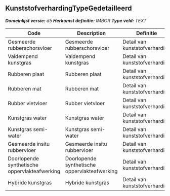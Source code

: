 ﻿## KunststofverhardingTypeGedetailleerd

*__Domeinlijst versie:__ d5*
*__Herkomst definitie:__ IMBOR*
*__Type veld:__ TEXT*

|__Code__ |__Description__ |__Definitie__	|
|	---	|	---	|   ---	| 
| Gesmeerde rubberschorsvloer | Gesmeerde rubberschorsvloer | Detail van kunststofverharding |
| Valdempend kunstgras | Valdempend kunstgras | Detail van kunststofverharding |
| Rubberen plaat | Rubberen plaat | Detail van kunststofverharding |
| Rubberen mat | Rubberen mat | Detail van kunststofverharding |
| Rubber vietvloer | Rubber vietvloer | Detail van kunststofverharding |
| Kunstgras water | Kunstgras water | Detail van kunststofverharding |
| Kunstgras semi-water | Kunstgras semi-water | Detail van kunststofverharding |
| Gesmeerde insitu rubbervloer | Gesmeerde insitu rubbervloer | Detail van kunststofverharding |
| Doorlopende synthetische oppervlakteafwerking | Doorlopende synthetische oppervlakteafwerking | Detail van kunststofverharding |
| Hybride kunstgras | Hybride kunstgras | Detail van kunststofverharding |
